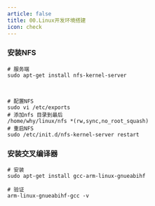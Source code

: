 ```yaml
---
article: false
title: 00.Linux开发环境搭建
icon: check
---
```


### 安装NFS 
```shell
# 服务端
sudo apt-get install nfs-kernel-server



```

````shell
# 配置NFS
sudo vi /etc/exports
# 添加nfs 目录到最后
/home/why/linux/nfs *(rw,sync,no_root_squash)
# 重启NFS
sudo /etc/init.d/nfs-kernel-server restart

````



### 安装交叉编译器
```shell
# 安装
sudo apt-get install gcc-arm-linux-gnueabihf

# 验证
arm-linux-gnueabihf-gcc -v
```





















